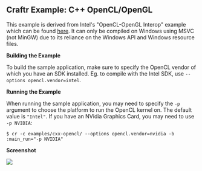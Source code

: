 ## Craftr Example: C++ OpenCL/OpenGL

This example is derived from Intel's "OpenCL-OpenGL Interop" example which
can be found [here](https://software.intel.com/en-us/intel-opencl-support/code-samples).
It can only be compiled on Windows using MSVC (not MinGW) due to its reliance
on the Windows API and Windows resource files.

__Building the Example__

To build the sample application, make sure to specify the OpenCL vendor of
which you have an SDK installed. Eg. to compile with the Intel SDK, use
`--options opencl.vendor=intel`.

__Running the Example__

When running the sample application, you may need to specify the `-p` argument
to choose the platform to run the OpenCL kernel on. The default value is
`"Intel"`. If you have an NVidia Graphics Card, you may need to use `-p NVIDIA`:

    $ cr -c examples/cxx-opencl/ --options opencl.vendor=nvidia -b :main_run="-p NVIDIA"

__Screenshot__

![](https://i.imgur.com/YuYYLcK.png)
